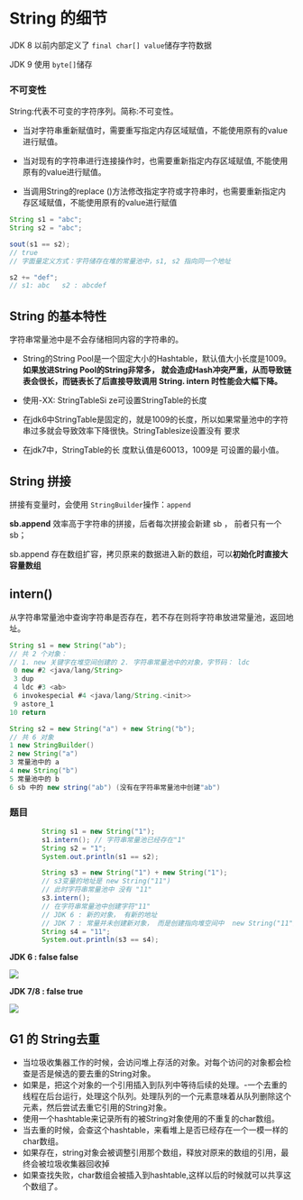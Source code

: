 # String 的细节

JDK 8 以前内部定义了 `final char[] value`储存字符数据

JDK 9 使用 `byte[]`储存

### 不可变性

String:代表不可变的字符序列。简称:不可变性。

- 当对字符串重新赋值时，需要重写指定内存区域赋值，不能使用原有的value进行赋值。

- 当对现有的字符串进行连接操作时，也需要重新指定内存区域赋值, 不能使用原有的value进行赋值。

- 当调用String的replace ()方法修改指定字符或字符串时，也需要重新指定内存区域赋值，不能使用原有的value进行赋值



```java
String s1 = "abc";
String s2 = "abc";

sout(s1 == s2);
// true
// 字面量定义方式：字符储存在堆的常量池中，s1, s2 指向同一个地址

s2 += "def";
// s1: abc   s2 : abcdef
```



## String 的基本特性

字符串常量池中是不会存储相同内容的字符串的。

- String的String Pool是一个固定大小的Hashtable，默认值大小长度是1009。**如果放进String Pool的String非常多， 就会造成Hash冲突严重，从而导致链表会很长，而链表长了后直接导致调用 String. intern 时性能会大幅下降。**

- 使用-XX: StringTableSi ze可设置StringTable的长度

- 在jdk6中StringTable是固定的，就是1009的长度，所以如果常量池中的字符串过多就会导致效率下降很快。StringTablesize设置没有 要求

- 在jdk7中，StringTable的长 度默认值是60013，1009是 可设置的最小值。



## String 拼接

拼接有变量时，会使用 `StringBuilder`操作：`append`

**sb.append** 效率高于字符串的拼接，后者每次拼接会新建 sb ， 前者只有一个  sb；

sb.append 存在数组扩容，拷贝原来的数据进入新的数组，可以**初始化时直接大容量数组**



## intern()

从字符串常量池中查询字符串是否存在，若不存在则将字符串放进常量池，返回地址。

```java
String s1 = new String("ab");
// 共 2 个对象：
// 1. new 关键字在堆空间创建的 2. 字符串常量池中的对象，字节码： ldc
 0 new #2 <java/lang/String>
 3 dup
 4 ldc #3 <ab>
 6 invokespecial #4 <java/lang/String.<init>>
 9 astore_1
10 return
```

```java
String s2 = new String("a") + new String("b");
// 共 6 对象
1 new StringBuilder()
2 new String("a")
3 常量池中的 a
4 new String("b")
5 常量池中的 b
6 sb 中的 new string("ab") (没有在字符串常量池中创建"ab")

```



### 题目

```java
		String s1 = new String("1");
        s1.intern(); // 字符串常量池已经存在"1"
        String s2 = "1";
        System.out.println(s1 == s2);

        String s3 = new String("1") + new String("1"); 
		// s3变量的地址是 new String("11")
		// 此时字符串常量池中 没有 "11"
        s3.intern();
		// 在字符串常量池中创建字符"11"
		// JDK 6 : 新的对象， 有新的地址
		// JDK 7 : 常量并未创建新对象， 而是创建指向堆空间中  new String("11") 的地址
        String s4 = "11";
        System.out.println(s3 == s4);
```

**JDK 6 : false false**

![](https://tva1.sinaimg.cn/large/007S8ZIlly1geua4j9wbmj316k0loagg.jpg)

**JDK 7/8 : false true**

![](https://tva1.sinaimg.cn/large/007S8ZIlly1geua3mieebj317q0go43c.jpg)





## G1  的 String去重

- 当垃圾收集器工作的时候，会访问堆上存活的对象。对每个访问的对象都会检查是否是候选的要去重的String对象。
- 如果是，把这个对象的一个引用插入到队列中等待后续的处理。-一个去重的线程在后台运行，处理这个队列。处理队列的一个元素意味着从队列删除这个元素，然后尝试去重它引用的String对象。
- 使用一个hashtable来记录所有的被String对象使用的不重复的char数组。
- 当去重的时候，会查这个hashtable，来看堆上是否已经存在一个一模一样的char数组。
- 如果存在，string对象会被调整引用那个数组，释放对原来的数组的引用，最终会被垃圾收集器回收掉
- 如果查找失败，char数组会被插入到hashtable,这样以后的时候就可以共享这个数组了。